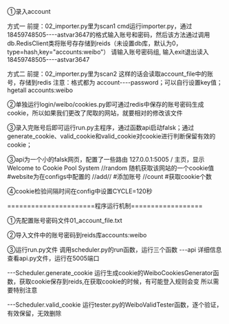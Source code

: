 
①录入account

方式一
前提：02_importer.py里为scan1
cmd运行importer.py，通过18459748505----astvar3647的格式输入账号和密码，然后该方法通过调用db.RedisClient类将账号存存储到reids（未设置db库，默认为0，type=hash,key="accounts:weibo"）
请输入账号密码组, 输入exit退出读入
18459748505----astvar3647

方式二
前提：02_importer.py里为scan2
这样的话会读取account_file中的账号，存储到redis
注意：格式都为 account----password；可以自行设置key值；hgetall accounts:weibo


②单独运行login/weibo/cookies.py即可通过redis中保存的账号密码生成cookie，所以如果我们更改了爬取的网站，就要相对的修改该文件


③录入完账号后即可运行run.py主程序，通过函数api启动falsk；通过generate_cookie、valid_cookie和valid_cookie对cookie进行判断保留有效的cookie；


③api为一个小的falsk网页，配置了一些路由  127.0.0.1:5005
/ 主页，显示 Welcome to Cookie Pool System
/<website>/random  随机获取该网站的一个cookie值    #website为在configs中配置的
/<website>/add/<username>/<password>   #添加账号
/<website>/count   #获取cookie个数


④cookie检验间隔时间在config中设置CYCLE=120秒

======================程序运行机制==================

①先配置账号密码文件01_account_file.txt

②导入文件中的账号密码到reids库accounts:weibo

③运行run.py文件
调用scheduler.py的run函数，运行三个函数
---api
详细信息查看api.py文件，运行在5005端口

---Scheduler.generate_cookie
运行生成cookie的WeiboCookiesGenerator函数，获取cookie保存到reids,在获取cookie的时候，有可能登入规则会变
所以需要特别注意

---Scheduler.valid_cookie
运行tester.py的WeiboValidTester函数，逐个验证，有效保留，无效删除
